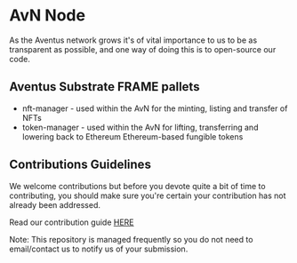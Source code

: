 # AvN Node

As the Aventus network grows it's of vital importance to us to be as transparent as possible, and one way of doing this is to open-source our code.

## Aventus Substrate FRAME pallets
- nft-manager - used within the AvN for the minting, listing and transfer of NFTs
- token-manager - used within the AvN for lifting, transferring and lowering back to Ethereum Ethereum-based fungible tokens

## Contributions Guidelines

We welcome contributions but before you devote quite a bit of time to contributing, you should make sure you're certain your contribution has not already been addressed.

Read our contribution guide [HERE](./CONTRIBUTING.adoc)

Note: This repository is managed frequently so you do not need to email/contact us to notify us of your submission.
